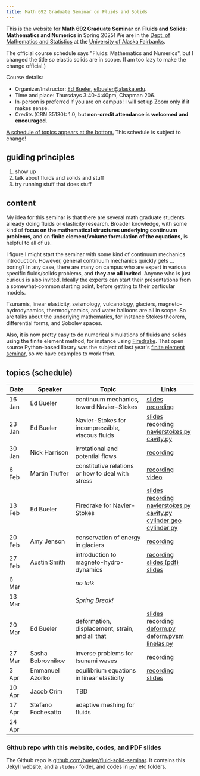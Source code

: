 ```yaml
---
title: Math 692 Graduate Seminar on Fluids and Solids
---
```


This is the website for **Math 692 Graduate Seminar** on **Fluids and Solids: Mathematics and Numerics** in Spring 2025!  We are in the [Dept. of Mathematics and Statistics](http://www.uaf.edu/dms/) at the [University of Alaska Fairbanks](http://www.uaf.edu/).

The official course schedule says "Fluids: Mathematics and Numerics", but I changed the title so elastic solids are in scope.  (I am too lazy to make the change official.)

Course details:
  * Organizer/Instructor: [Ed Bueler](http://bueler.github.io/), [elbueler@alaska.edu](mailto:elbueler@alaska.edu).
  * Time and place: Thursdays 3:40-4:40pm, Chapman 206.
  * In-person is preferred if you are on campus!  I will set up Zoom only if it makes sense.
  * Credits (CRN 35130): 1.0, but **non-credit attendance is welcomed and encouraged**.

[A schedule of topics appears at the bottom.](#schedule)  This schedule is subject to change!

## guiding principles

1. show up
2. talk about fluids and solids and stuff
3. try running stuff that does stuff

## content

My idea for this seminar is that there are several math graduate students already doing fluids or elasticity research.  Broader knowledge, with some kind of **focus on the mathematical structures underlying continuum problems**, and on **finite element/volume formulation of the equations**, is helpful to all of us.

I figure I might start the seminar with some kind of continuum mechanics introduction.  However, general continuum mechanics quickly gets ... boring?  In any case, there are many on campus who are expert in various specific fluids/solids problems, and **they are all invited**.  Anyone who is just curious is also invited.  Ideally the experts can start their presentations from a somewhat-common starting point, before getting to their particular models.

Tsunamis, linear elasticity, seismology, vulcanology, glaciers, magneto-hydrodynamics, thermodynamics, and water balloons are all in scope.  So are talks about the underlying mathematics, for instance Stokes theorem, differential forms, and Sobolev spaces.

Also, it is now pretty easy to do numerical simulations of fluids and solids using the finite element method, for instance using [Firedrake](https://www.firedrakeproject.org/index.html).  That open source Python-based library was the subject of last year's [finite element seminar](https://bueler.github.io/fe-seminar/), so we have examples to work from.

## <a id="schedule"></a> topics (schedule)

| Date   | Speaker            | Topic                                          | Links        |
|--------|--------------------|------------------------------------------------|--------------|
| 16 Jan | Ed Bueler          | continuum mechanics, toward Navier-Stokes      | [slides](slides/bueler16jan.pdf) <br> [recording](https://alaska.zoom.us/rec/share/UBUDwv4neSnh6j6_DgyAZf_ym1o8pLba5AFBeLxbvZONa3VuoCeXQ0nguA-u3Js1.3BkVIVgSWyBGjvN9?pwd=cZJ2KPRKJmn8sxqJwiaCOh8gWFinx9m5) |
| 23 Jan | Ed Bueler          | Navier-Stokes for incompressible, viscous fluids | [slides](slides/bueler23jan.pdf) <br>[recording](https://alaska.zoom.us/rec/share/1Lx_GvcoeddAthqP_uRJnU1yLzFjYKUT5tukvHSc7PPIh8khrNhnqrZQ8-J7kI3z.OY75--IaccrJpUHb?pwd=6_kCPJzT4hKuzsrIAllNPVwJ2c4G1p5Q) <br> [navierstokes.py](py/bueler/navierstokes.py) <br> [cavity.py](py/bueler/cavity.py) |
| 30 Jan | Nick Harrison      | irrotational and potential flows | [recording](https://alaska.zoom.us/rec/share/DkJg5URpezBJu5wk-BvhERRsoySJQ1NIduQBHBdTiAHpRWecBwbSuuQV7Eww-kc5.e2i8PL_9KHi6Q1kR?pwd=FBlRZUo9HIFLt_3TH-IUH8S9LTlbmjQz) |
|  6 Feb | Martin Truffer     | constitutive relations or how to deal with stress | [recording](https://alaska.zoom.us/rec/share/5QYFXLJ6etSPOD3Zy0QZYmfMEeginWf75orMK7miHAhIeGhLDoEwiRlEhgio_ez5.wUE4X_XPkVBRpP9y?pwd=_w4qjBA2_ufI55o23vcFpAMTlmGsW-K4) <br> [video](https://www.youtube.com/watch?v=UEB39-jlmdw) |
| 13 Feb | Ed Bueler          | Firedrake for Navier-Stokes | [slides](slides/bueler13feb.pdf) <br> [recording](https://alaska.zoom.us/rec/share/4JzHa_7LjdWHuWzICj2AgrbCWekjKeZDGSse8LfkMPppCazb9X0PEBfbt1jqoT0.8HmOqUGIOT2_Y19s?pwd=Zql8r96yMhBmdp9d-u3Xts1ZNVM8nmND) <br> [navierstokes.py](py/bueler/navierstokes.py) <br> [cavity.py](py/bueler/cavity.py) <br> [cylinder.geo](py/bueler/cylinder.geo) <br> [cylinder.py](py/bueler/cylinder.py) |
| 20 Feb | Amy Jenson         | conservation of energy in glaciers | [recording](https://alaska.zoom.us/rec/share/ul4JlLS9_P6Co_uTJZiuTG5IZbKVaR74wKlHyn9F1oUpSOJPWZQTGc6M7gsmEoDp.ZB8zT46AQCgTBMk8?pwd=iN0uTpEXNPRbbHi0p7uBoYDDS7-ybzW2) |
| 27 Feb | Austin Smith       | introduction to magneto-hydro-dynamics | [recording](https://alaska.zoom.us/rec/share/d0vXlwjnTC5BKgfZVkme2qk8h-Jw5FB4RXnU59a4nwS6onpkMUIkJY5jLahq51gS.L02EJ6kAxt0EJA_x?pwd=MzugvNa3rvGRbU9Z4miNNkRzQfQ3PmMS) <br> [slides (pdf)](slides/smith27feb.pdf) <br> [slides](https://docs.google.com/presentation/d/1lm8MZSuECJ0qPO9AEXQNnYuVicjuG6iDp4oQ9viHRa0) |
|  6 Mar |  | _no talk_ |  |
| 13 Mar |  | _Spring Break!_ |  |
| 20 Mar | Ed Bueler | deformation, displacement, strain, and all that | [slides](slides/bueler20mar.pdf) <br> [recording](https://alaska.zoom.us/rec/share/d_m9JRgxysIuVyaqqZKWSQluazms0PPV8j9up8prEyf33RotJoIv2PyPfGENSlKg.A9JFp0_lbWempNGv?pwd=kcshTn7E5PAkN80IPU48kI33AGKnbSch) <br> [deform.py](py/bueler/deform.py) <br> [deform.pvsm](py/bueler/deform.pvsm) <br> [linelas.py](py/bueler/linelas.py) |
| 27 Mar | Sasha Bobrovnikov | inverse problems for tsunami waves | [recording](https://alaska.zoom.us/rec/share/cUb6Mf1fJEsAW5YeWp8jdbq7zfcQTJt3u2pksb3zfXWYwTTRXgYEUFdU96K9Qqkt.GyUIqZlu2nIn2khN?pwd=CCie6i_fNfbe864Oo5vWddTpEpVAU1ue) |
|  3 Apr | Emmanuel Azorko | equilibrium equations in linear elasticity | [recording](https://alaska.zoom.us/rec/share/5mojTz4Gg5P-w2dbanF6pBg_SdB5hY5tDL7wtKv4ShMnoeWLdGBFWRBFMEnri-Vl.RQd_lXjJTC0geB7-?pwd=VlgnZdAY8AnJu_MmwTjmynx7hCestyHL) <br> [slides](slides/azorko3apr.pdf) |
| 10 Apr | Jacob Crim | TBD |  |
| 17 Apr | Stefano Fochesatto | adaptive meshing for fluids |  |
| 24 Apr |  |  |  |

<!--
30 Jan | Ed Bueler | reference configuration, linear elasticity |
-->

### Github repo with this website, codes, and PDF slides

The Github repo is [github.com/bueler/fluid-solid-seminar](https://github.com/bueler/fluid-solid-seminar).  It contains this Jekyll website, and a `slides/` folder, and codes in `py/` etc folders.
